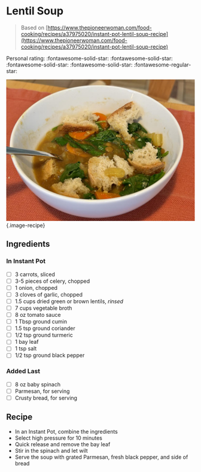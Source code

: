 # Lentil Soup

> Based on [https://www.thepioneerwoman.com/food-cooking/recipes/a37975020/instant-pot-lentil-soup-recipe](https://www.thepioneerwoman.com/food-cooking/recipes/a37975020/instant-pot-lentil-soup-recipe)

<!-- {cts} rating=4; (User can specify rating on scale of 1-5) -->

Personal rating: :fontawesome-solid-star: :fontawesome-solid-star: :fontawesome-solid-star: :fontawesome-solid-star: :fontawesome-regular-star:

<!-- {cte} -->

<!-- {cts} name_image=lentil_soup.jpeg; (User can specify image name) -->

![lentil_soup.jpeg](./lentil_soup.jpeg){.image-recipe}

<!-- {cte} -->

## Ingredients

### In Instant Pot

- [ ] 3 carrots, sliced
- [ ] 3-5 pieces of celery, chopped
- [ ] 1 onion, chopped
- [ ] 3 cloves of garlic, chopped
- [ ] 1.5 cups dried green or brown lentils, *rinsed*
- [ ] 7 cups vegetable broth
- [ ] 8 oz tomato sauce
- [ ] 1 Tbsp ground cumin
- [ ] 1.5 tsp ground coriander
- [ ] 1/2 tsp ground turmeric
- [ ] 1 bay leaf
- [ ] 1 tsp salt
- [ ] 1/2 tsp ground black pepper

### Added Last

- [ ] 8 oz baby spinach
- [ ] Parmesan, for serving
- [ ] Crusty bread, for serving

## Recipe

- In an Instant Pot, combine the ingredients
- Select high pressure for 10 minutes
- Quick release and remove the bay leaf
- Stir in the spinach and let wilt
- Serve the soup with grated Parmesan, fresh black pepper, and side of bread
